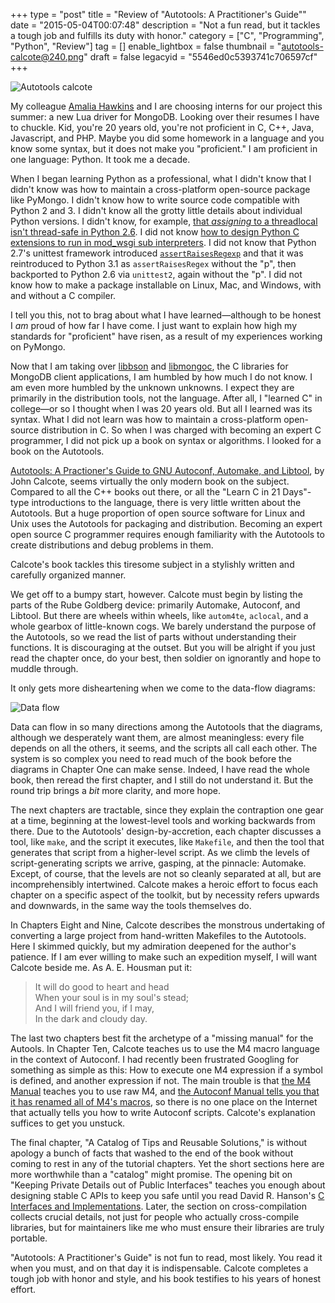 +++
type = "post"
title = "Review of \"Autotools: A Practitioner's Guide\""
date = "2015-05-04T00:07:48"
description = "Not a fun read, but it tackles a tough job and fulfills its duty with honor."
category = ["C", "Programming", "Python", "Review"]
tag = []
enable_lightbox = false
thumbnail = "autotools-calcote@240.png"
draft = false
legacyid = "5546ed0c5393741c706597cf"
+++

<p><img style="display:block; margin-left:auto; margin-right:auto;" src="autotools-calcote.png" alt="Autotools calcote" title="Autotools calcote" /></p>
<p>My colleague <a href="https://twitter.com/starsseldomseen">Amalia Hawkins</a> and I are choosing interns for our project this summer: a new Lua driver for MongoDB. Looking over their resumes I have to chuckle. Kid, you're 20 years old, you're not proficient in C, C++, Java, Javascript, and PHP. Maybe you did some homework in a language and you know some syntax, but it does not make you "proficient." I am proficient in one language: Python. It took me a decade.</p>
<p>When I began learning Python as a professional, what I didn't know that I didn't know was how to maintain a cross-platform open-source package like PyMongo. I didn't know how to write source code compatible with Python 2 and 3. I didn't know all the grotty little details about individual Python versions. I didn't know, for example, <a href="/blog/another-thing-about-pythons-threadlocals/">that <em>assigning</em> to a threadlocal isn't thread-safe in Python 2.6</a>. I did not know <a href="/blog/python-c-extensions-and-mod-wsgi/">how to design Python C extensions to run in mod_wsgi sub interpreters</a>. I did not know that Python 2.7's unittest framework introduced <a href="https://docs.python.org/2/library/unittest.html#unittest.TestCase.assertRaisesRegexp"><code>assertRaisesRegexp</code></a> and that it was reintroduced to Python 3.1 as <code>assertRaisesRegex</code> without the "p", then backported to Python 2.6 via <code>unittest2</code>, again without the "p". I did not know how to make a package installable on Linux, Mac, and Windows, with and without a C compiler.</p>
<p>I tell you this, not to brag about what I have learned&mdash;although to be honest I <em>am</em> proud of how far I have come. I just want to explain how high my standards for "proficient" have risen, as a result of my experiences working on PyMongo.</p>
<p>Now that I am taking over <a href="https://github.com/mongodb/libbson">libbson</a> and <a href="https://github.com/mongodb/mongo-c-driver">libmongoc</a>, the C libraries for MongoDB client applications, I am humbled by how much I do not know. I am even more humbled by the unknown unknowns. I expect they are primarily in the distribution tools, not the language. After all, I "learned C" in college&mdash;or so I thought when I was 20 years old. But all I learned was its syntax. What I did not learn was how to maintain a cross-platform open-source distribution in C. So when I was charged with becoming an expert C programmer, I did not pick up a book on syntax or algorithms. I looked for a book on the Autotools.</p>
<p><a href="http://www.nostarch.com/autotools.htm">Autotools: A Practioner's Guide to GNU Autoconf, Automake, and Libtool</a>, by John Calcote, seems virtually the only modern book on the subject. Compared to all the C++ books out there, or all the "Learn C in 21 Days"-type introductions to the language, there is very little written about the Autotools. But a huge proportion of open source software for Linux and Unix uses the Autotools for packaging and distribution. Becoming an expert open source C programmer requires enough familiarity with the Autotools to create distributions and debug problems in them.</p>
<p>Calcote's book tackles this tiresome subject in a stylishly written and carefully organized manner.</p>
<p>We get off to a bumpy start, however. Calcote must begin by listing the parts of the Rube Goldberg device: primarily Automake, Autoconf, and Libtool. But there are wheels within wheels, like <code>autom4te</code>, <code>aclocal</code>, and a whole gearbox of little-known cogs. We barely understand the purpose of the Autotools, so we read the list of parts without understanding their functions. It is discouraging at the outset. But you will be alright if you just read the chapter once, do your best, then soldier on ignorantly and hope to muddle through.</p>
<p>It only gets more disheartening when we come to the data-flow diagrams:</p>
<p><img style="display:block; margin-left:auto; margin-right:auto;" src="data-flow.png" alt="Data flow" title="Data flow" /></p>
<p>Data can flow in so many directions among the Autotools that the diagrams, although we desperately want them, are almost meaningless: every file depends on all the others, it seems, and the scripts all call each other. The system is so complex you need to read much of the book before the diagrams in Chapter One can make sense. Indeed, I have read the whole book, then reread the first chapter, and I still do not understand it. But the round trip brings a <em>bit</em> more clarity, and more hope.</p>
<p>The next chapters are tractable, since they explain the contraption one gear at a time, beginning at the lowest-level tools and working backwards from there. Due to the Autotools' design-by-accretion, each chapter discusses a tool, like <code>make</code>, and the script it executes, like <code>Makefile</code>, and then the tool that generates that script from a higher-level script. As we climb the levels of script-generating scripts we arrive, gasping, at the pinnacle: Automake. Except, of course, that the levels are not so cleanly separated at all, but are incomprehensibly intertwined. Calcote makes a heroic effort to focus each chapter on a specific aspect of the toolkit, but by necessity refers upwards and downwards, in the same way the tools themselves do.</p>
<p>In Chapters Eight and Nine, Calcote describes the monstrous undertaking of converting a large project from hand-written Makefiles to the Autotools. Here I skimmed quickly, but my admiration deepened for the author's patience. If I am ever willing to make such an expedition myself, I will want Calcote beside me. As A. E. Housman put it:</p>
<blockquote>
<p>It will do good to heart and head<br />
When your soul is in my soul's stead;<br />
And I will friend you, if I may,<br />
In the dark and cloudy day.</p>
</blockquote>
<p>The last two chapters best fit the archetype of a "missing manual" for the Autools. In Chapter Ten, Calcote teaches us to use the M4 macro language in the context of Autoconf. I had recently been frustrated Googling for something as simple as this: How to execute one M4 expression if a symbol is defined, and another expression if not. The main trouble is that <a href="https://www.gnu.org/software/m4/manual/m4.html">the M4 Manual</a> teaches you to use raw M4, and <a href="https://www.gnu.org/software/autoconf/manual/autoconf-2.68/html_node/Redefined-M4-Macros.html">the Autoconf Manual tells you that it has renamed all of M4's macros</a>, so there is no one place on the Internet that actually tells you how to write Autoconf scripts. Calcote's explanation suffices to get you unstuck.</p>
<p>The final chapter, "A Catalog of Tips and Reusable Solutions," is without apology a bunch of facts that washed to the end of the book without coming to rest in any of the tutorial chapters. Yet the short sections here are more worthwhile than a "catalog" might promise. The opening bit on "Keeping Private Details out of Public Interfaces" teaches you enough about designing stable C APIs to keep you safe until you read David R. Hanson's <a href="http://amzn.com/0201498413">C Interfaces and Implementations</a>. Later, the section on cross-compilation collects crucial details, not just for people who actually cross-compile libraries, but for maintainers like me who must ensure their libraries are truly portable.</p>
<p>"Autotools: A Practitioner's Guide" is not fun to read, most likely. You read it when you must, and on that day it is indispensable. Calcote completes a tough job with honor and style, and his book testifies to his years of honest effort.</p>
